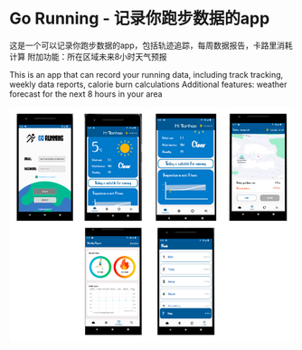 # Go Running - 记录你跑步数据的app

这是一个可以记录你跑步数据的app，包括轨迹追踪，每周数据报告，卡路里消耗计算
附加功能：所在区域未来8小时天气预报

This is an app that can record your running data, including track tracking, weekly data reports, calorie burn calculations
Additional features: weather forecast for the next 8 hours in your area

![](112345.png)
